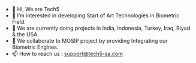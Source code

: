 - 👋 Hi, We are Tech5 
- 👀 I’m interested in developing Start of Art Technologies in Biometric Field.
- 🌱 We are currently doing projects in India, Indonesia, Turkey, Iraq, Riyad & the USA.
- 💞️ We collaborate to MOSIP project by providing Integrating our Biometric Engines.  
- 📫 How to reach us : support@tech5-sa.com

<!---
sivaramkshatriya/sivaramkshatriya is a ✨ special ✨ repository because its `README.md` (this file) appears on your GitHub profile.
You can click the Preview link to take a look at your changes.
--->
